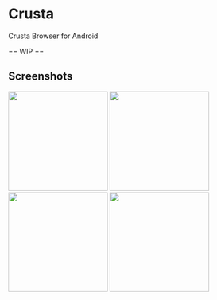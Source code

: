 # Crusta

Crusta Browser for Android

== WIP ==

## Screenshots
<div>
  <img src="https://github.com/Crusta/Crusta.Droid/blob/master/screenshots/home.png" width="200px" height="auto">
  <img src="https://github.com/Crusta/Crusta.Droid/blob/master/screenshots/tabs.png" width="200px" height="auto"> 
  <img src="https://github.com/Crusta/Crusta.Droid/blob/master/screenshots/history.png" width="200px" height="auto"> 
  <img src="https://github.com/Crusta/Crusta.Droid/blob/master/screenshots/settings.png" width="200px" height="auto">
</div>
